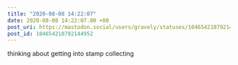 ```yaml
---
title: "2020-08-08 14:22:07"
date: 2020-08-08 14:22:07.00 +00
post_uri: https://mastodon.social/users/gravely/statuses/104654210792144952
post_id: 104654210792144952
---
```

thinking about getting into stamp collecting


